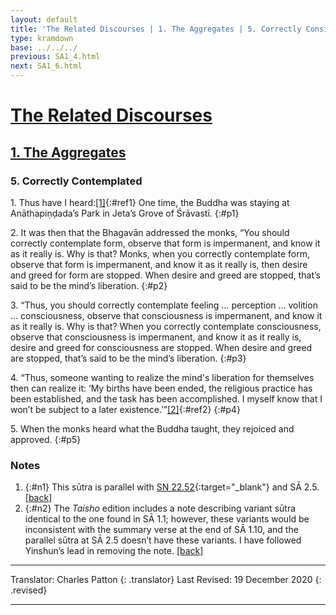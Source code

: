 ```yaml
---
layout: default
title: 'The Related Discourses | 1. The Aggregates | 5. Correctly Considered'
type: kramdown
base: ../../../
previous: SA1_4.html
next: SA1_6.html
---
```


# [The Related Discourses](../index.html)
## [1. The Aggregates](index.html)
### 5. Correctly Contemplated

1\. Thus have I heard:[\[1\]](#n1){:#ref1} One time, the Buddha was staying at Anāthapiṇḍada’s Park in Jeta’s Grove of Śrāvastī.
{:#p1}

2\. It was then that the Bhagavān addressed the monks, “You should correctly contemplate form, observe that form is impermanent, and know it as it really is. Why is that? Monks, when you correctly contemplate form, observe that form is impermanent, and know it as it really is, then desire and greed for form are stopped. When desire and greed are stopped, that’s said to be the mind’s liberation.
{:#p2}

3\. “Thus, you should correctly contemplate feeling … perception … volition … consciousness, observe that consciousness is impermanent, and know it as it really is. Why is that? When you correctly contemplate consciousness, observe that consciousness is impermanent, and know it as it really is, desire and greed for consciousness are stopped. When desire and greed are stopped, that’s said to be the mind’s liberation.
{:#p3}

4\. “Thus, someone wanting to realize the mind's liberation for themselves then can realize it: ‘My births have been ended, the religious practice has been established, and the task has been accomplished. I myself know that I won’t be subject to a later existence.’”[\[2\]](#n2){:#ref2}
{:#p4}

5\. When the monks heard what the Buddha taught, they rejoiced and approved.
{:#p5}

### Notes
1. {:#n1} This sūtra is parallel with [SN 22.52](https://suttacentral.net/sn22.52){:target="_blank"} and SĀ 2.5. [\[back\]](#ref1)
2. {:#n2} The *Taisho* edition includes a note describing variant sūtra identical to the one found in SĀ 1.1; however, these variants would be inconsistent with the summary verse at the end of SĀ 1.10, and the parallel sūtra at SĀ 2.5 doesn’t have these variants. I have followed Yinshun’s lead in removing the note. [\[back\]](#ref2)

---

Translator: Charles Patton
{: .translator}
Last Revised: 19 December 2020
{: .revised}

---
